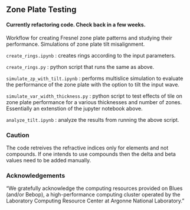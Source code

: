 ## Zone Plate Testing

#### Currently refactoring code. Check back in a few weeks.

Workflow for creating Fresnel zone plate patterns and studying their performance. Simulations of zone plate tilt misalignment.

`create_rings.ipynb` : creates rings according to the input parameters.

`create_rings.py` : python script that runs the same as above.

`simulate_zp_with_tilt.ipynb` : performs multislice simulation to evaluate the performance of the zone plate with the option to tilt the input wave. 

`simulate_var_width_thickness.py` : python script to test effects of tile on zone plate performance for a various thicknesses and number of zones. Essentially an extenstion of the jupyter notebook above. 

`analyze_tilt.ipynb`              : analyze the results from running the above script. 

### Caution
The code retreives the refractive indices only for elements and not compounds. If one intends to use compounds then the delta and beta values need to be added manually. 

### Acknowledgements
“We gratefully acknowledge the computing resources provided on Blues (and/or Bebop), a high-performance computing cluster operated by the Laboratory Computing Resource Center at Argonne National Laboratory.”
